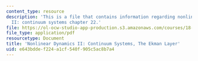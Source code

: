 ```yaml
---
content_type: resource
description: 'This is a file that contains information regarding nonlinear dynamics
  II: continuum systems chapter 22.'
file: https://ol-ocw-studio-app-production.s3.amazonaws.com/courses/18-354j-nonlinear-dynamics-ii-continuum-systems-spring-2015/e643bddef224a1cf540f905c5ac8b7a4_MIT18_354JS15_Ch22.pdf
file_type: application/pdf
resourcetype: Document
title: 'Nonlinear Dynamics II: Continuum Systems, The Ekman Layer'
uid: e643bdde-f224-a1cf-540f-905c5ac8b7a4
---
```

